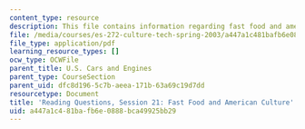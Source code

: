 ```yaml
---
content_type: resource
description: This file contains information regarding fast food and american culture.
file: /media/courses/es-272-culture-tech-spring-2003/a447a1c481bafb6e0888bca49925bb29_MITES_272S03_q21.pdf
file_type: application/pdf
learning_resource_types: []
ocw_type: OCWFile
parent_title: U.S. Cars and Engines
parent_type: CourseSection
parent_uid: dfc8d196-5c7b-aeea-171b-63a69c19d7dd
resourcetype: Document
title: 'Reading Questions, Session 21: Fast Food and American Culture'
uid: a447a1c4-81ba-fb6e-0888-bca49925bb29
---
```

